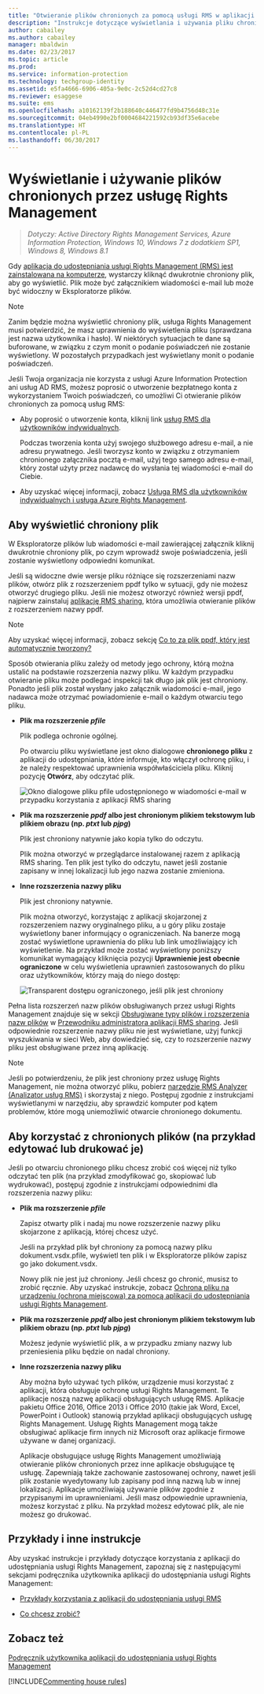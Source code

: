 ```yaml
---
title: "Otwieranie plików chronionych za pomocą usługi RMS w aplikacji RMS sharing — AIP"
description: "Instrukcje dotyczące wyświetlania i używania pliku chronionego, co wymaga posiadania zainstalowanej aplikacji Rights Management (RMS) sharing."
author: cabailey
ms.author: cabailey
manager: mbaldwin
ms.date: 02/23/2017
ms.topic: article
ms.prod: 
ms.service: information-protection
ms.technology: techgroup-identity
ms.assetid: e5fa4666-6906-405a-9e0c-2c52d4cd27c8
ms.reviewer: esaggese
ms.suite: ems
ms.openlocfilehash: a10162139f2b188640c446477fd9b4756d48c31e
ms.sourcegitcommit: 04eb4990e2bf0004684221592cb93df35e6acebe
ms.translationtype: HT
ms.contentlocale: pl-PL
ms.lasthandoff: 06/30/2017
---
```

# Wyświetlanie i używanie plików chronionych przez usługę Rights Management
<a id="view-and-use-files-that-have-been-protected-by-rights-management" class="xliff"></a>

>*Dotyczy: Active Directory Rights Management Services, Azure Information Protection, Windows 10, Windows 7 z dodatkiem SP1, Windows 8, Windows 8.1*

Gdy [aplikacja do udostępniania usługi Rights Management (RMS) jest zainstalowana na komputerze](install-sharing-app.md), wystarczy kliknąć dwukrotnie chroniony plik, aby go wyświetlić. Plik może być załącznikiem wiadomości e-mail lub może być widoczny w Eksploratorze plików.

> [!NOTE]
> Zanim będzie można wyświetlić chroniony plik, usługa Rights Management musi potwierdzić, że masz uprawnienia do wyświetlenia pliku (sprawdzana jest nazwa użytkownika i hasło). W niektórych sytuacjach te dane są buforowane, w związku z czym monit o podanie poświadczeń nie zostanie wyświetlony. W pozostałych przypadkach jest wyświetlany monit o podanie poświadczeń.
>
> Jeśli Twoja organizacja nie korzysta z usługi Azure Information Protection ani usług AD RMS, możesz poprosić o utworzenie bezpłatnego konta z wykorzystaniem Twoich poświadczeń, co umożliwi Ci otwieranie plików chronionych za pomocą usług RMS:
>
> -   Aby poprosić o utworzenie konta, kliknij link [usług RMS dla użytkowników indywidualnych](http://go.microsoft.com/fwlink/?LinkId=309469).
>
>     Podczas tworzenia konta użyj swojego służbowego adresu e-mail, a nie adresu prywatnego. Jeśli tworzysz konto w związku z otrzymaniem chronionego załącznika pocztą e-mail, użyj tego samego adresu e-mail, który został użyty przez nadawcę do wysłania tej wiadomości e-mail do Ciebie.
> -   Aby uzyskać więcej informacji, zobacz [Usługa RMS dla użytkowników indywidualnych i usługa Azure Rights Management](../understand-explore/rms-for-individuals.md).

## Aby wyświetlić chroniony plik
<a id="to-view-a-protected-file" class="xliff"></a>
W Eksploratorze plików lub wiadomości e-mail zawierającej załącznik kliknij dwukrotnie chroniony plik, po czym wprowadź swoje poświadczenia, jeśli zostanie wyświetlony odpowiedni komunikat.

Jeśli są widoczne dwie wersje pliku różniące się rozszerzeniami nazw plików, otwórz plik z rozszerzeniem ppdf tylko w sytuacji, gdy nie możesz otworzyć drugiego pliku. Jeśli nie możesz otworzyć również wersji ppdf, najpierw zainstaluj [aplikację RMS sharing](install-sharing-app.md), która umożliwia otwieranie plików z rozszerzeniem nazwy ppdf.

> [!NOTE]
> Aby uzyskać więcej informacji, zobacz sekcję [Co to za plik ppdf, który jest automatycznie tworzony?](sharing-app-dialog-box.md#whats-the-ppdf-file-thats-automatically-created)

Sposób otwierania pliku zależy od metody jego ochrony, którą można ustalić na podstawie rozszerzenia nazwy pliku. W każdym przypadku otwieranie pliku może podlegać inspekcji tak długo jak plik jest chroniony. Ponadto jeśli plik został wysłany jako załącznik wiadomości e-mail, jego nadawca może otrzymać powiadomienie e-mail o każdym otwarciu tego pliku.

- **Plik ma rozszerzenie *pfile***

    Plik podlega ochronie ogólnej.

    Po otwarciu pliku wyświetlane jest okno dialogowe **chronionego pliku** z aplikacji do udostępniania, które informuje, kto włączył ochronę pliku, i że należy respektować uprawnienia współwłaściciela pliku. Kliknij pozycję **Otwórz**, aby odczytać plik.

    ![Okno dialogowe pliku pfile udostępnionego w wiadomości e-mail w przypadku korzystania z aplikacji RMS sharing](../media/ADRMS_MSRMSApp_PfilePermission.png)

- **Plik ma rozszerzenie *ppdf* albo jest chronionym plikiem tekstowym lub plikiem obrazu (np. *ptxt* lub *pjpg*)**

    Plik jest chroniony natywnie jako kopia tylko do odczytu.

    Plik można otworzyć w przeglądarce instalowanej razem z aplikacją RMS sharing. Ten plik jest tylko do odczytu, nawet jeśli zostanie zapisany w innej lokalizacji lub jego nazwa zostanie zmieniona.

- **Inne rozszerzenia nazwy pliku**

    Plik jest chroniony natywnie.

    Plik można otworzyć, korzystając z aplikacji skojarzonej z rozszerzeniem nazwy oryginalnego pliku, a u góry pliku zostaje wyświetlony baner informujący o ograniczeniach. Na banerze mogą zostać wyświetlone uprawnienia do pliku lub link umożliwiający ich wyświetlenie. Na przykład może zostać wyświetlony poniższy komunikat wymagający kliknięcia pozycji **Uprawnienie jest obecnie ograniczone** w celu wyświetlenia uprawnień zastosowanych do pliku oraz użytkowników, którzy mają do niego dostęp:

    ![Transparent dostępu ograniczonego, jeśli plik jest chroniony](../media/ADRMS_MSRMSApp_RestrictedAccess.png)



Pełna lista rozszerzeń nazw plików obsługiwanych przez usługi Rights Management znajduje się w sekcji [Obsługiwane typy plików i rozszerzenia nazw plików](sharing-app-admin-guide-technical.md#supported-file-types-and-file-name-extensions) w [Przewodniku administratora aplikacji RMS sharing](sharing-app-admin-guide.md). Jeśli odpowiednie rozszerzenie nazwy pliku nie jest wyświetlane, użyj funkcji wyszukiwania w sieci Web, aby dowiedzieć się, czy to rozszerzenie nazwy pliku jest obsługiwane przez inną aplikację.

> [!NOTE]
> Jeśli po potwierdzeniu, że plik jest chroniony przez usługę Rights Management, nie można otworzyć pliku, pobierz [narzędzie RMS Analyzer (Analizator usług RMS)](https://www.microsoft.com/en-us/download/details.aspx?id=46437) i skorzystaj z niego. Postępuj zgodnie z instrukcjami wyświetlanymi w narzędziu, aby sprawdzić komputer pod kątem problemów, które mogą uniemożliwić otwarcie chronionego dokumentu.

## Aby korzystać z chronionych plików (na przykład edytować lub drukować je)
<a id="to-use-files-that-have-been-protected-for-example-edit-and-print-the-file" class="xliff"></a>
Jeśli po otwarciu chronionego pliku chcesz zrobić coś więcej niż tylko odczytać ten plik (na przykład zmodyfikować go, skopiować lub wydrukować), postępuj zgodnie z instrukcjami odpowiednimi dla rozszerzenia nazwy pliku:

- **Plik ma rozszerzenie *pfile***

    Zapisz otwarty plik i nadaj mu nowe rozszerzenie nazwy pliku skojarzone z aplikacją, której chcesz użyć.

    Jeśli na przykład plik był chroniony za pomocą nazwy pliku dokument.vsdx.pfile, wyświetl ten plik i w Eksploratorze plików zapisz go jako dokument.vsdx.

    Nowy plik nie jest już chroniony. Jeśli chcesz go chronić, musisz to zrobić ręcznie. Aby uzyskać instrukcje, zobacz [Ochrona pliku na urządzeniu (ochrona miejscowa) za pomocą aplikacji do udostępniania usługi Rights Management](sharing-app-protect-in-place.md).

- **Plik ma rozszerzenie *ppdf* albo jest chronionym plikiem tekstowym lub plikiem obrazu (np. *ptxt* lub *pjpg*)**

    Możesz jedynie wyświetlić plik, a w przypadku zmiany nazwy lub przeniesienia pliku będzie on nadal chroniony.

- **Inne rozszerzenia nazwy pliku**

    Aby można było używać tych plików, urządzenie musi korzystać z aplikacji, która obsługuje ochronę usługi Rights Management. Te aplikacje noszą nazwę aplikacji obsługujących usługę RMS. Aplikacje pakietu Office 2016, Office 2013 i Office 2010 (takie jak Word, Excel, PowerPoint i Outlook) stanowią przykład aplikacji obsługujących usługę Rights Management. Usługę Rights Management mogą także obsługiwać aplikacje firm innych niż Microsoft oraz aplikacje firmowe używane w danej organizacji.

    Aplikacje obsługujące usługę Rights Management umożliwiają otwieranie plików chronionych przez inne aplikacje obsługujące tę usługę. Zapewniają także zachowanie zastosowanej ochrony, nawet jeśli plik zostanie wyedytowany lub zapisany pod inną nazwą lub w innej lokalizacji. Aplikacje umożliwiają używanie plików zgodnie z przypisanymi im uprawnieniami. Jeśli masz odpowiednie uprawnienia, możesz korzystać z pliku. Na przykład możesz edytować plik, ale nie możesz go drukować.


## Przykłady i inne instrukcje
<a id="examples-and-other-instructions" class="xliff"></a>
Aby uzyskać instrukcje i przykłady dotyczące korzystania z aplikacji do udostępniania usługi Rights Management, zapoznaj się z następującymi sekcjami podręcznika użytkownika aplikacji do udostępniania usługi Rights Management:

-   [Przykłady korzystania z aplikacji do udostępniania usługi RMS](sharing-app-user-guide.md#examples-for-using-the-rms-sharing-application)

-   [Co chcesz zrobić?](sharing-app-user-guide.md#what-do-you-want-to-do)

## Zobacz też
<a id="see-also" class="xliff"></a>
[Podręcznik użytkownika aplikacji do udostępniania usługi Rights Management](sharing-app-user-guide.md)

[!INCLUDE[Commenting house rules](../includes/houserules.md)]